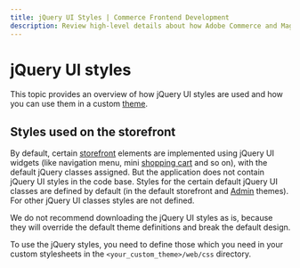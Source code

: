 ```yaml
---
title: jQuery UI Styles | Commerce Frontend Development
description: Review high-level details about how Adobe Commerce and Magento Open Source themes use jQuery UI styles.
---
```


# jQuery UI styles

This topic provides an overview of how jQuery UI styles are used and how you can use them in a custom [theme](https://glossary.magento.com/theme).

## Styles used on the storefront

By default, certain [storefront](https://glossary.magento.com/storefront) elements are implemented using jQuery UI widgets (like navigation menu, mini [shopping cart](https://glossary.magento.com/shopping-cart) and so on), with the default jQuery classes assigned. But the application does not contain jQuery UI styles in the code base. Styles for the certain default jQuery UI classes are defined by default (in the default storefront and [Admin](https://glossary.magento.com/admin) themes). For other jQuery UI classes styles are not defined.

We do not recommend downloading the jQuery UI styles as is, because they will override the default theme definitions and break the default design.

To use the jQuery styles, you need to define those which you need in your custom stylesheets in the `<your_custom_theme>/web/css` directory.
